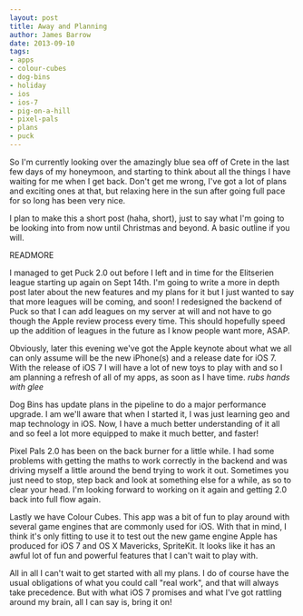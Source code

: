 ```yaml
---
layout: post
title: Away and Planning
author: James Barrow
date: 2013-09-10
tags:
- apps
- colour-cubes
- dog-bins
- holiday
- ios
- ios-7
- pig-on-a-hill
- pixel-pals
- plans
- puck
---
```


So I'm currently looking over the amazingly blue sea off of Crete in the last few days of my honeymoon, and starting to think about all the things I have waiting for me when I get back. Don't get me wrong, I've got a lot of plans and exciting ones at that, but relaxing here in the sun after going full pace for so long has been very nice.

I plan to make this a short post (haha, short), just to say what I'm going to be looking into from now until Christmas and beyond. A basic outline if you will.

READMORE

I managed to get Puck 2.0 out before I left and in time for the Elitserien league starting up again on Sept 14th. I'm going to write a more in depth post later about the new features and my plans for it but I just wanted to say that more leagues will be coming, and soon! I redesigned the backend of Puck so that I can add leagues on my server at will and not have to go though the Apple review process every time. This should hopefully speed up the addition of leagues in the future as I know people want more, ASAP.

Obviously, later this evening we've got the Apple keynote about what we all can only assume will be the new iPhone(s) and a release date for iOS 7. With the release of iOS 7 I will have a lot of new toys to play with and so I am planning a refresh of all of my apps, as soon as I have time. <em>rubs hands with glee</em>

Dog Bins has update plans in the pipeline to do a major performance upgrade. I am we'll aware that when I started it, I was just learning geo and map technology in iOS. Now, I have a much better understanding of it all and so feel a lot more equipped to make it much better, and faster!

Pixel Pals 2.0 has been on the back burner for a little while. I had some problems with getting the maths to work correctly in the backend and was driving myself a little around the bend trying to work it out. Sometimes you just need to stop, step back and look at something else for a while, as so to clear your head. I'm looking forward to working on it again and getting 2.0 back into full flow again.

Lastly we have Colour Cubes. This app was a bit of fun to play around with several game engines that are commonly used for iOS. With that in mind, I think it's only fitting to use it to test out the new game engine Apple has produced for iOS 7 and OS X Mavericks, SpriteKit. It looks like it has an awful lot of fun and powerful features that I can't wait to play with.

All in all I can't wait to get started with all my plans. I do of course have the usual obligations of what you could call "real work", and that will always take precedence. But with what iOS 7 promises and what I've got rattling around my brain, all I can say is, bring it on!
